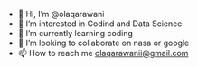 - 👋 Hi, I’m @olaqarawani
- 👀 I’m interested in Codind and Data Science
- 🌱 I’m currently learning coding
- 💞️ I’m looking to collaborate on nasa or google
- 📫 How to reach me olaqarawanii@gmail.com

<!---
olaqarawani/olaqarawani is a ✨ special ✨ repository because its `README.md` (this file) appears on your GitHub profile.
You can click the Preview link to take a look at your changes.
--->
